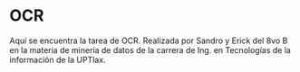 # OCR
Aquí se encuentra la tarea de OCR. Realizada por Sandro y Erick del 8vo B en la materia de minería de datos de la carrera de Ing. en Tecnologías de la información de la UPTlax.
